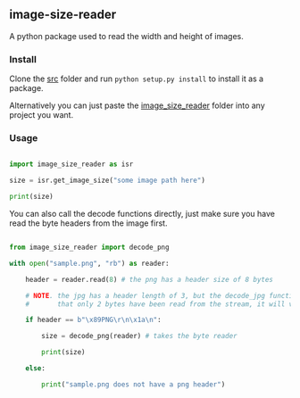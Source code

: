 ## image-size-reader
A python package used to read the width and height of images.

### Install

Clone the [src](./src/) folder and run `python setup.py install` to install it as a package.

Alternatively you can just paste the [image_size_reader](./src/image_size_reader/) folder into any project you want.

### Usage 

```py

import image_size_reader as isr

size = isr.get_image_size("some image path here")

print(size) 

```

You can also call the decode functions directly, just make sure you have read the byte headers from the image first.

```py

from image_size_reader import decode_png

with open("sample.png", "rb") as reader:

    header = reader.read(8) # the png has a header size of 8 bytes

    # NOTE. the jpg has a header length of 3, but the decode_jpg function expects
    #       that only 2 bytes have been read from the stream, it will validate the 3rd byte

    if header == b"\x89PNG\r\n\x1a\n":

        size = decode_png(reader) # takes the byte reader

        print(size)

    else:

        print("sample.png does not have a png header")


```

